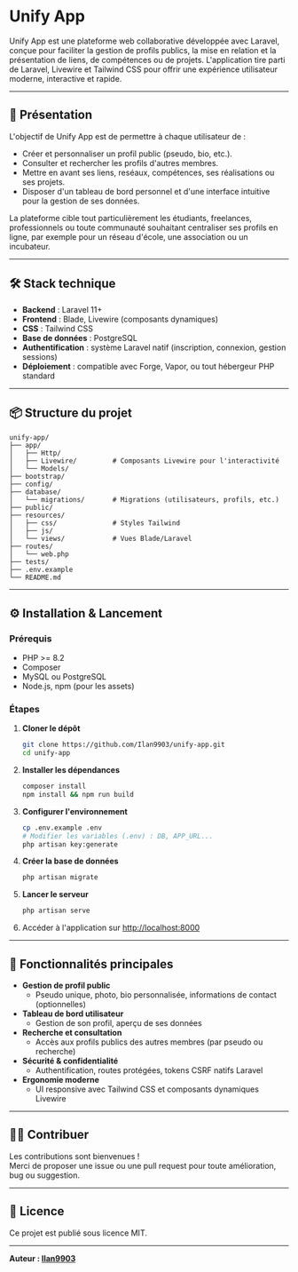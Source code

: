 # Unify App

Unify App est une plateforme web collaborative développée avec Laravel, conçue pour faciliter la gestion de profils publics, la mise en relation et la présentation de liens, de compétences ou de projets. L'application tire parti de Laravel, Livewire et Tailwind CSS pour offrir une expérience utilisateur moderne, interactive et rapide.

---

## 🚀 Présentation

L'objectif de Unify App est de permettre à chaque utilisateur de :
- Créer et personnaliser un profil public (pseudo, bio, etc.).
- Consulter et rechercher les profils d'autres membres.
- Mettre en avant ses liens, reséaux, compétences, ses réalisations ou ses projets.
- Disposer d'un tableau de bord personnel et d'une interface intuitive pour la gestion de ses données.

La plateforme cible tout particulièrement les étudiants, freelances, professionnels ou toute communauté souhaitant centraliser ses profils en ligne, par exemple pour un réseau d'école, une association ou un incubateur.

---

## 🛠️ Stack technique

- **Backend** : Laravel 11+
- **Frontend** : Blade, Livewire (composants dynamiques)
- **CSS** : Tailwind CSS
- **Base de données** : PostgreSQL
- **Authentification** : système Laravel natif (inscription, connexion, gestion sessions)
- **Déploiement** : compatible avec Forge, Vapor, ou tout hébergeur PHP standard

---

## 📦 Structure du projet

```
unify-app/
├── app/
│   ├── Http/
│   ├── Livewire/         # Composants Livewire pour l'interactivité
│   └── Models/
├── bootstrap/
├── config/
├── database/
│   └── migrations/       # Migrations (utilisateurs, profils, etc.)
├── public/
├── resources/
│   ├── css/              # Styles Tailwind
│   ├── js/
│   └── views/            # Vues Blade/Laravel
├── routes/
│   └── web.php
├── tests/
├── .env.example
└── README.md
```

---

## ⚙️ Installation & Lancement

### Prérequis

- PHP >= 8.2
- Composer
- MySQL ou PostgreSQL
- Node.js, npm (pour les assets)

### Étapes

1. **Cloner le dépôt**
    ```bash
    git clone https://github.com/Ilan9903/unify-app.git
    cd unify-app
    ```

2. **Installer les dépendances**
    ```bash
    composer install
    npm install && npm run build
    ```

3. **Configurer l'environnement**
    ```bash
    cp .env.example .env
    # Modifier les variables (.env) : DB, APP_URL...
    php artisan key:generate
    ```

4. **Créer la base de données**
    ```bash
    php artisan migrate
    ```

5. **Lancer le serveur**
    ```bash
    php artisan serve
    ```

6. Accéder à l'application sur [http://localhost:8000](http://localhost:8000)

---

## 🧩 Fonctionnalités principales

- **Gestion de profil public**
    - Pseudo unique, photo, bio personnalisée, informations de contact (optionnelles)
- **Tableau de bord utilisateur**
    - Gestion de son profil, aperçu de ses données
- **Recherche et consultation**
    - Accès aux profils publics des autres membres (par pseudo ou recherche)
- **Sécurité & confidentialité**
    - Authentification, routes protégées, tokens CSRF natifs Laravel
- **Ergonomie moderne**
    - UI responsive avec Tailwind CSS et composants dynamiques Livewire

---

## 👨‍💻 Contribuer

Les contributions sont bienvenues !  
Merci de proposer une issue ou une pull request pour toute amélioration, bug ou suggestion.

---

## 📄 Licence

Ce projet est publié sous licence MIT.

---

**Auteur : [Ilan9903](https://github.com/Ilan9903)**

